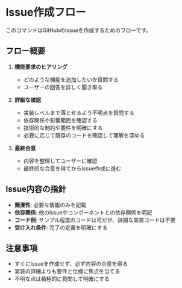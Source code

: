 # Issue作成フロー

このコマンドはGitHubのIssueを作成するためのフローです。

## フロー概要

1. **機能要求のヒアリング**
   - どのような機能を追加したいか質問する
   - ユーザーの回答を詳しく聞き取る

2. **詳細な確認**
   - 実装レベルまで落とせるよう不明点を質問する
   - 依存関係や影響範囲を確認する
   - 技術的な制約や要件を明確にする
   - 必要に応じて既存のコードを確認して理解を深める

3. **最終合意**
   - 内容を整理してユーザーに確認
   - 最終的な合意を得てからIssue作成に進む

## Issue内容の指針

- **簡潔性**: 必要な情報のみを記載
- **依存関係**: 他のIssueやコンポーネントとの依存関係を明記
- **コード例**: サンプル程度のコードは可だが、詳細な実装コードは不要
- **受け入れ条件**: 完了の定義を明確にする

## 注意事項

- すぐにIssueを作成せず、必ず内容の合意を得る
- 実装の詳細よりも要件と仕様に焦点を当てる
- 不明な点は積極的に質問して明確にする